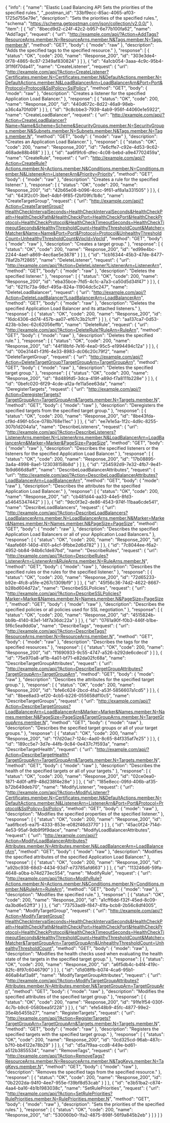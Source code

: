 {
  "info": {
    "name": "Elastic Load Balancing API Sets the priorities of the specified rules.",
    "_postman_id": "33bf9ecc-85ac-4065-af03-1725d755e79e",
    "description": "Sets the priorities of the specified rules.",
    "schema": "https://schema.getpostman.com/json/collection/v2.0.0/"
  },
  "item": [
    {
      "id": "8becd9d2-c24f-42c2-b957-6e77b100fa62",
      "name": "AddTags",
      "request": {
        "url": "http://example.com/api/?Action=AddTags?ResourceArns.member.N=ResourceArns.member.N&Tags.member.N=Tags.member.N",
        "method": "GET",
        "body": {
          "mode": "raw"
        },
        "description": "Adds the specified tags to the specified resource."
      },
      "response": [
        {
          "status": "OK",
          "code": 200,
          "name": "Response_200",
          "id": "303e3de4-0f78-4865-8c87-2349af830824"
        }
      ]
    },
    {
      "id": "4a1cb054-3aaa-4c9c-95b4-3f1f6f70da41",
      "name": "CreateListener",
      "request": {
        "url": "http://example.com/api/?Action=CreateListener?Certificates.member.N=Certificates.member.N&DefaultActions.member.N=DefaultActions.member.N&LoadBalancerArn=LoadBalancerArn&Port=Port&Protocol=Protocol&SslPolicy=SslPolicy",
        "method": "GET",
        "body": {
          "mode": "raw"
        },
        "description": "Creates a listener for the specified Application Load Balancer."
      },
      "response": [
        {
          "status": "OK",
          "code": 200,
          "name": "Response_200",
          "id": "440d672c-8d22-46a9-98eb-a36c4a70fd09"
        }
      ]
    },
    {
      "id": "9c8cbbe3-7939-4ab9-956f-44060e1e5922",
      "name": "CreateLoadBalancer",
      "request": {
        "url": "http://example.com/api/?Action=CreateLoadBalancer?Name=Name&Scheme=Scheme&SecurityGroups.member.N=SecurityGroups.member.N&Subnets.member.N=Subnets.member.N&Tags.member.N=Tags.member.N",
        "method": "GET",
        "body": {
          "mode": "raw"
        },
        "description": "Creates an Application Load Balancer."
      },
      "response": [
        {
          "status": "OK",
          "code": 200,
          "name": "Response_200",
          "id": "7e6cffe7-c92e-4d53-9c62-468ade88b468"
        }
      ]
    },
    {
      "id": "aa6f9fc6-dfec-4c08-bebd-a9e47702459a",
      "name": "CreateRule",
      "request": {
        "url": "http://example.com/api/?Action=CreateRule?Actions.member.N=Actions.member.N&Conditions.member.N=Conditions.member.N&ListenerArn=ListenerArn&Priority=Priority",
        "method": "GET",
        "body": {
          "mode": "raw"
        },
        "description": "Creates a rule for the specified listener."
      },
      "response": [
        {
          "status": "OK",
          "code": 200,
          "name": "Response_200",
          "id": "42b65e08-b096-4ccc-9f61-af8a1a331505"
        }
      ]
    },
    {
      "id": "643f2c01-3be1-4dbf-9f85-f2bf09fc1b8c",
      "name": "CreateTargetGroup",
      "request": {
        "url": "http://example.com/api/?Action=CreateTargetGroup?HealthCheckIntervalSeconds=HealthCheckIntervalSeconds&HealthCheckPath=HealthCheckPath&HealthCheckPort=HealthCheckPort&HealthCheckProtocol=HealthCheckProtocol&HealthCheckTimeoutSeconds=HealthCheckTimeoutSeconds&HealthyThresholdCount=HealthyThresholdCount&Matcher=Matcher&Name=Name&Port=Port&Protocol=Protocol&UnhealthyThresholdCount=UnhealthyThresholdCount&VpcId=VpcId",
        "method": "GET",
        "body": {
          "mode": "raw"
        },
        "description": "Creates a target group."
      },
      "response": [
        {
          "status": "OK",
          "code": 200,
          "name": "Response_200",
          "id": "ed99e4bc-2244-4aef-a869-4ec6ae5e3878"
        }
      ]
    },
    {
      "id": "1cb16344-45b3-47de-8477-78af2b7f2865",
      "name": "DeleteListener",
      "request": {
        "url": "http://example.com/api/?Action=DeleteListener?ListenerArn=ListenerArn",
        "method": "GET",
        "body": {
          "mode": "raw"
        },
        "description": "Deletes the specified listener."
      },
      "response": [
        {
          "status": "OK",
          "code": 200,
          "name": "Response_200",
          "id": "eba35bce-7fd5-4c1c-a7a3-ca50d5d34f47"
        }
      ]
    },
    {
      "id": "6211c73a-98cf-495a-824a-11904dc5c247",
      "name": "DeleteLoadBalancer",
      "request": {
        "url": "http://example.com/api/?Action=DeleteLoadBalancer?LoadBalancerArn=LoadBalancerArn",
        "method": "GET",
        "body": {
          "mode": "raw"
        },
        "description": "Deletes the specified Application Load Balancer and its attached listeners."
      },
      "response": [
        {
          "status": "OK",
          "code": 200,
          "name": "Response_200",
          "id": "16dc4306-dd74-457b-aa07-ef67c3b21cff"
        }
      ]
    },
    {
      "id": "aa137ca7-0d53-423b-b3ec-62c62056effb",
      "name": "DeleteRule",
      "request": {
        "url": "http://example.com/api/?Action=DeleteRule?RuleArn=RuleArn",
        "method": "GET",
        "body": {
          "mode": "raw"
        },
        "description": "Deletes the specified rule."
      },
      "response": [
        {
          "status": "OK",
          "code": 200,
          "name": "Response_200",
          "id": "44f18bfd-7e16-4ea0-95c5-e1994494c12a"
        }
      ]
    },
    {
      "id": "00e31441-f3f6-4e33-8983-dc06c20c79f2",
      "name": "DeleteTargetGroup",
      "request": {
        "url": "http://example.com/api/?Action=DeleteTargetGroup?TargetGroupArn=TargetGroupArn",
        "method": "GET",
        "body": {
          "mode": "raw"
        },
        "description": "Deletes the specified target group."
      },
      "response": [
        {
          "status": "OK",
          "code": 200,
          "name": "Response_200",
          "id": "8d489fd5-3dca-419f-a89d-f7a8111b228e"
        }
      ]
    },
    {
      "id": "0befc020-6f29-4cde-a12a-fe11a5ee63da",
      "name": "DeregisterTargets",
      "request": {
        "url": "http://example.com/api/?Action=DeregisterTargets?TargetGroupArn=TargetGroupArn&Targets.member.N=Targets.member.N",
        "method": "GET",
        "body": {
          "mode": "raw"
        },
        "description": "Deregisters the specified targets from the specified target group."
      },
      "response": [
        {
          "status": "OK",
          "code": 200,
          "name": "Response_200",
          "id": "8be43fda-cf9d-496f-b5ce-078b768e11ec"
        }
      ]
    },
    {
      "id": "ee7e1e5a-1f2c-4d9c-8255-307b1d204a1a",
      "name": "DescribeListeners",
      "request": {
        "url": "http://example.com/api/?Action=DescribeListeners?ListenerArns.member.N=ListenerArns.member.N&LoadBalancerArn=LoadBalancerArn&Marker=Marker&PageSize=PageSize",
        "method": "GET",
        "body": {
          "mode": "raw"
        },
        "description": "Describes the specified listeners or the listeners for the specified Application Load Balancer."
      },
      "response": [
        {
          "status": "OK",
          "code": 200,
          "name": "Response_200",
          "id": "17b08895-3a4a-4998-8ae1-123038158b8d"
        }
      ]
    },
    {
      "id": "254592d9-7e32-4fb7-9e41-1b9d666d8aff",
      "name": "DescribeLoadBalancerAttributes",
      "request": {
        "url": "http://example.com/api/?Action=DescribeLoadBalancerAttributes?LoadBalancerArn=LoadBalancerArn",
        "method": "GET",
        "body": {
          "mode": "raw"
        },
        "description": "Describes the attributes for the specified Application Load Balancer."
      },
      "response": [
        {
          "status": "OK",
          "code": 200,
          "name": "Response_200",
          "id": "cb481d44-aa33-44e5-8fd3-a54645347442"
        }
      ]
    },
    {
      "id": "9dc0f3e2-de86-4543-974f-11baa6cde541",
      "name": "DescribeLoadBalancers",
      "request": {
        "url": "http://example.com/api/?Action=DescribeLoadBalancers?LoadBalancerArns.member.N=LoadBalancerArns.member.N&Marker=Marker&Names.member.N=Names.member.N&PageSize=PageSize",
        "method": "GET",
        "body": {
          "mode": "raw"
        },
        "description": "Describes the specified Application Load Balancers or all of your Application Load Balancers."
      },
      "response": [
        {
          "status": "OK",
          "code": 200,
          "name": "Response_200",
          "id": "4aafe66f-140d-4101-a4cf-9fbbe2d6d782"
        }
      ]
    },
    {
      "id": "7c8044ee-f6a2-4952-bb84-94b6c1de87bd",
      "name": "DescribeRules",
      "request": {
        "url": "http://example.com/api/?Action=DescribeRules?ListenerArn=ListenerArn&RuleArns.member.N=RuleArns.member.N",
        "method": "GET",
        "body": {
          "mode": "raw"
        },
        "description": "Describes the specified rules or the rules for the specified listener."
      },
      "response": [
        {
          "status": "OK",
          "code": 200,
          "name": "Response_200",
          "id": "72d65233-b92e-4fc8-a5fe-e267c1309bf9"
        }
      ]
    },
    {
      "id": "45f56c36-74d2-4622-8667-b28bd604d72a",
      "name": "DescribeSSLPolicies",
      "request": {
        "url": "http://example.com/api/?Action=DescribeSSLPolicies?Marker=Marker&Names.member.N=Names.member.N&PageSize=PageSize",
        "method": "GET",
        "body": {
          "mode": "raw"
        },
        "description": "Describes the specified policies or all policies used for SSL negotiation."
      },
      "response": [
        {
          "status": "OK",
          "code": 200,
          "name": "Response_200",
          "id": "4515824b-bb9b-4140-83e1-14f7a36dc22a"
        }
      ]
    },
    {
      "id": "0761a90f-f0b3-446f-b1be-5f6c5ea9dd0a",
      "name": "DescribeTags",
      "request": {
        "url": "http://example.com/api/?Action=DescribeTags?ResourceArns.member.N=ResourceArns.member.N",
        "method": "GET",
        "body": {
          "mode": "raw"
        },
        "description": "Describes the tags for the specified resources."
      },
      "response": [
        {
          "status": "OK",
          "code": 200,
          "name": "Response_200",
          "id": "f1690933-9c55-4747-a526-b292de6cdecd"
        }
      ]
    },
    {
      "id": "75e970a8-af1b-4a01-bf71-e82da02fc68a",
      "name": "DescribeTargetGroupAttributes",
      "request": {
        "url": "http://example.com/api/?Action=DescribeTargetGroupAttributes?TargetGroupArn=TargetGroupArn",
        "method": "GET",
        "body": {
          "mode": "raw"
        },
        "description": "Describes the attributes for the specified target group."
      },
      "response": [
        {
          "status": "OK",
          "code": 200,
          "name": "Response_200",
          "id": "bfe6c624-2bcd-4fa2-a53f-5856607a1cd5"
        }
      ]
    },
    {
      "id": "8bee8ad3-ef20-4cb5-b226-055658df10c5",
      "name": "DescribeTargetGroups",
      "request": {
        "url": "http://example.com/api/?Action=DescribeTargetGroups?LoadBalancerArn=LoadBalancerArn&Marker=Marker&Names.member.N=Names.member.N&PageSize=PageSize&TargetGroupArns.member.N=TargetGroupArns.member.N",
        "method": "GET",
        "body": {
          "mode": "raw"
        },
        "description": "Describes the specified target groups or all of your target groups."
      },
      "response": [
        {
          "status": "OK",
          "code": 200,
          "name": "Response_200",
          "id": "f7d20ac7-124c-4ad0-8c65-84f335af7e25"
        }
      ]
    },
    {
      "id": "189cc5e7-3d7e-44fb-9c84-0e437c7f593a",
      "name": "DescribeTargetHealth",
      "request": {
        "url": "http://example.com/api/?Action=DescribeTargetHealth?TargetGroupArn=TargetGroupArn&Targets.member.N=Targets.member.N",
        "method": "GET",
        "body": {
          "mode": "raw"
        },
        "description": "Describes the health of the specified targets or all of your targets."
      },
      "response": [
        {
          "status": "OK",
          "code": 200,
          "name": "Response_200",
          "id": "02ce0ea0-1871-4d0f-aff9-48d238f4e28e"
        }
      ]
    },
    {
      "id": "185e8ecc-09fd-406b-af35-b72b649deb70",
      "name": "ModifyListener",
      "request": {
        "url": "http://example.com/api/?Action=ModifyListener?Certificates.member.N=Certificates.member.N&DefaultActions.member.N=DefaultActions.member.N&ListenerArn=ListenerArn&Port=Port&Protocol=Protocol&SslPolicy=SslPolicy",
        "method": "GET",
        "body": {
          "mode": "raw"
        },
        "description": "Modifies the specified properties of the specified listener."
      },
      "response": [
        {
          "status": "OK",
          "code": 200,
          "name": "Response_200",
          "id": "aa6fbce5-ea75-4333-853e-e082f46d3770"
        }
      ]
    },
    {
      "id": "45ac0f24-714d-4e53-95af-9db9f9f9dace",
      "name": "ModifyLoadBalancerAttributes",
      "request": {
        "url": "http://example.com/api/?Action=ModifyLoadBalancerAttributes?Attributes.member.N=Attributes.member.N&LoadBalancerArn=LoadBalancerArn",
        "method": "GET",
        "body": {
          "mode": "raw"
        },
        "description": "Modifies the specified attributes of the specified Application Load Balancer."
      },
      "response": [
        {
          "status": "OK",
          "code": 200,
          "name": "Response_200",
          "id": "a92bc938-68d3-4434-93d7-e73785afd663"
        }
      ]
    },
    {
      "id": "113246d6-59fa-4648-a0ba-b74d273ec554",
      "name": "ModifyRule",
      "request": {
        "url": "http://example.com/api/?Action=ModifyRule?Actions.member.N=Actions.member.N&Conditions.member.N=Conditions.member.N&RuleArn=RuleArn",
        "method": "GET",
        "body": {
          "mode": "raw"
        },
        "description": "Modifies the specified rule."
      },
      "response": [
        {
          "status": "OK",
          "code": 200,
          "name": "Response_200",
          "id": "a1cff6dd-f32f-45ed-8c09-da3bd6e52ff3"
        }
      ]
    },
    {
      "id": "73753ad9-f847-41fa-bcb8-2b56c8df4005",
      "name": "ModifyTargetGroup",
      "request": {
        "url": "http://example.com/api/?Action=ModifyTargetGroup?HealthCheckIntervalSeconds=HealthCheckIntervalSeconds&HealthCheckPath=HealthCheckPath&HealthCheckPort=HealthCheckPort&HealthCheckProtocol=HealthCheckProtocol&HealthCheckTimeoutSeconds=HealthCheckTimeoutSeconds&HealthyThresholdCount=HealthyThresholdCount&Matcher=Matcher&TargetGroupArn=TargetGroupArn&UnhealthyThresholdCount=UnhealthyThresholdCount",
        "method": "GET",
        "body": {
          "mode": "raw"
        },
        "description": "Modifies the health checks used when evaluating the health state of the targets in the specified target group."
      },
      "response": [
        {
          "status": "OK",
          "code": 200,
          "name": "Response_200",
          "id": "a6f5db4c-b4f4-419c-82fc-8f97c6046790"
        }
      ]
    },
    {
      "id": "d1d08ffb-b074-4ca6-95b1-466a84af3a8f",
      "name": "ModifyTargetGroupAttributes",
      "request": {
        "url": "http://example.com/api/?Action=ModifyTargetGroupAttributes?Attributes.member.N=Attributes.member.N&TargetGroupArn=TargetGroupArn",
        "method": "GET",
        "body": {
          "mode": "raw"
        },
        "description": "Modifies the specified attributes of the specified target group."
      },
      "response": [
        {
          "status": "OK",
          "code": 200,
          "name": "Response_200",
          "id": "91fe1f54-030f-4c7b-b9c6-0580bea5f228"
        }
      ]
    },
    {
      "id": "efe548b9-45fc-4877-99e2-35e4b5455b27",
      "name": "RegisterTargets",
      "request": {
        "url": "http://example.com/api/?Action=RegisterTargets?TargetGroupArn=TargetGroupArn&Targets.member.N=Targets.member.N",
        "method": "GET",
        "body": {
          "mode": "raw"
        },
        "description": "Registers the specified targets with the specified target group."
      },
      "response": [
        {
          "status": "OK",
          "code": 200,
          "name": "Response_200",
          "id": "0cd325cd-96ab-487c-b7f0-bb4122e78b29"
        }
      ]
    },
    {
      "id": "d5a7f9aa-ccd8-449e-bd61-a512b3855534",
      "name": "RemoveTags",
      "request": {
        "url": "http://example.com/api/?Action=RemoveTags?ResourceArns.member.N=ResourceArns.member.N&TagKeys.member.N=TagKeys.member.N",
        "method": "GET",
        "body": {
          "mode": "raw"
        },
        "description": "Removes the specified tags from the specified resource."
      },
      "response": [
        {
          "status": "OK",
          "code": 200,
          "name": "Response_200",
          "id": "0b2202da-94f0-4ee7-955e-f39bf8d53cab"
        }
      ]
    },
    {
      "id": "e3b51ba2-c874-4aa4-ba16-4b1b1983038c",
      "name": "SetRulePriorities",
      "request": {
        "url": "http://example.com/api/?Action=SetRulePriorities?RulePriorities.member.N=RulePriorities.member.N",
        "method": "GET",
        "body": {
          "mode": "raw"
        },
        "description": "Sets the priorities of the specified rules."
      },
      "response": [
        {
          "status": "OK",
          "code": 200,
          "name": "Response_200",
          "id": "530060b0-1fa2-4875-898f-56f9a845b2eb"
        }
      ]
    }
  ]
}